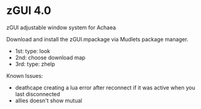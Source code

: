 # zGUI 4.0
zGUI adjustable window system for Achaea 

Download and install the zGUI.mpackage via Mudlets package manager.

- 1st: type: look
- 2nd: choose download map
- 3rd: type: zhelp

Known Issues:
- deathcape creating a lua error after reconnect if it was active when you last disconnected
- allies doesn't show mutual
